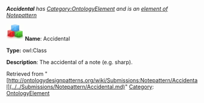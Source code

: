 ___Accidental__ has [Category:OntologyElement](../../Category/OntologyElement.md "Category:OntologyElement") and is an [element of](../../Property/ElementOf.md "Property:ElementOf") [Notepattern](../../Submissions/Notepattern.md "Submissions:Notepattern")_


  




[![Class](../../images/thumb/2/27/Class.gif/45px-Class.gif)](../../Image/Class.gif.md "Class")
__Name__: Accidental 


__Type:__ owl:Class 


__Description__: The accidental of a note (e.g. sharp). 





Retrieved from "[http://ontologydesignpatterns.org/wiki/Submissions:Notepattern/Accidental](../../Submissions/Notepattern/Accidental.md)"
 [Category](http://ontologydesignpatterns.org/wiki/Special:Categories "Special:Categories"): [OntologyElement](../../Category/OntologyElement.md "Category:OntologyElement")
